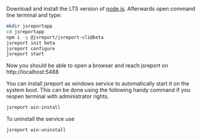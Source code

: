 Download and install the LTS version of [node.js](https://nodejs.org).
Afterwards open command line terminal and type:

```bash
mkdir jsreportapp
cd jsreportapp
npm i -g @jsreport/jsreport-cli@beta
jsreport init beta
jsreport configure
jsreport start
```

Now you should be able to open a browser and reach jsreport on http://localhost:5488

You can install jsreport as windows service to automatically start it on the system boot. This can be done using the following handy command if you reopen terminal with administrator rights.

```bash
jsreport win-install
```

To uninstall the service use

```bash
jsreport win-uninstall
```
